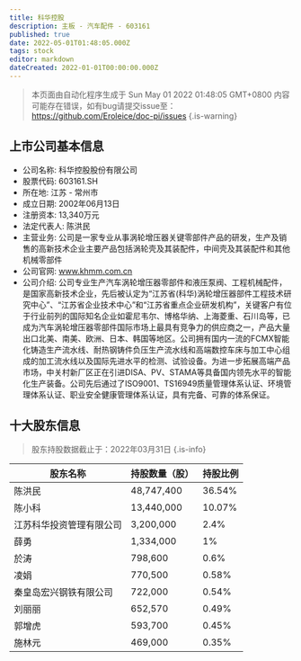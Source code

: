 ```yaml
---
title: 科华控股
description: 主板 - 汽车配件 - 603161
published: true
date: 2022-05-01T01:48:05.000Z
tags: stock
editor: markdown
dateCreated: 2022-01-01T00:00:00.000Z
---
```


> 本页面由自动化程序生成于 Sun May 01 2022 01:48:05 GMT+0800
> 内容可能存在错误，如有bug请提交issue至：https://github.com/Eroleice/doc-pi/issues
{.is-warning}

## 上市公司基本信息
- 公司名称: 科华控股股份有限公司
- 股票代码: 603161.SH
- 所在地: 江苏 - 常州市
- 成立日期: 2002年06月13日
- 注册资本: 13,340万元
- 法定代表人: 陈洪民
- 主营业务: 公司是一家专业从事涡轮增压器关键零部件产品的研发，生产及销售的高新技术企业主要产品包括涡轮壳及其装配件，中间壳及其装配件和其他机械零部件
- 公司官网: www.khmm.com.cn
- 公司介绍: 公司专业生产汽车涡轮增压器零部件和液压泵阀、工程机械配件，是国家高新技术企业，先后被认定为“江苏省(科华)涡轮增压器部件工程技术研究中心”、“江苏省企业技术中心”和“江苏省重点企业研发机构”，关键客户有位于行业前列的国际知名企业如霍尼韦尔、博格华纳、上海菱重、石川岛等，已成为汽车涡轮增压器零部件国际市场上最具有竞争力的供应商之一，产品大量出口北美、南美、欧洲、日本、韩国等地区。公司拥有国内一流的FCMX智能化铸造生产流水线、耐热钢铸件负压生产流水线和高端数控车床与加工中心组成的加工流水线以及国际先进水平的检测、试验设备。为进一步拓展高端产品市场，中关村新厂区正在引进DISA、PV、STAMA等具备国内领先水平的智能化生产装备。公司先后通过了ISO9001、TS16949质量管理体系认证、环境管理体系认证、职业安全健康管理体系认证，具有完备、可靠的体系保证。


## 十大股东信息
> 股东持股数据截止于：2022年03月31日
{.is-info}

| 股东名称 | 持股数量（股） | 持股比例 |
| --- | --- | --- |
| 陈洪民 | 48,747,400 | 36.54% |
| 陈小科 | 13,440,000 | 10.07% |
| 江苏科华投资管理有限公司 | 3,200,000 | 2.4% |
| 薛勇 | 1,334,000 | 1% |
| 於涛 | 798,600 | 0.6% |
| 凌娟 | 770,500 | 0.58% |
| 秦皇岛宏兴钢铁有限公司 | 722,000 | 0.54% |
| 刘丽丽 | 652,570 | 0.49% |
| 郭增虎 | 593,700 | 0.45% |
| 施林元 | 469,000 | 0.35% |




